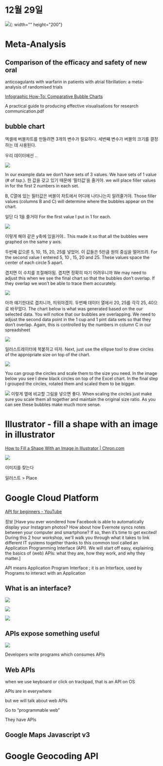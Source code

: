 # 12월 29일
![](images/2018-12-28_19-35-47.png){: width="" height="200"}


# Meta-Analysis

## Comparison of the efficacy and safety of new oral
anticoagulants with warfarin in patients with atrial
fibrillation: a meta-analysis of randomised trials


[Infographic How-To: Comparative Bubble Charts](https://www.copypress.com/blog/data-visualization-how-to-comparative-bubble-charts/)

A practical guide to producing effective visualisations for
research communication.pdf

## bubble chart
엑셀에 버블차트를 만들려면
3개의 변수가 필요하다.
세번째 변수가 버블의 크기를 결정하는 데 사용된다.

우리 데이터에선 ..

![](images/80F70D40-A921-4177-9EB5-B7B24323929D.png)

In our example data we don’t have sets of 3 values. We have sets of 1 value (# of tsp.). 
한 값을 갖고 있기 때문에 ‘필터값’을 줄거야.
we will place filler values in for the first 2 numbers in each set.  

B, C열에 있는 필터값은 버블이 차트에서 어디에 나타나는지 알려줄거야.
Those filler values (columns B and C) will determine where the bubbles appear on the chart.

일단 다 1을 줄거야
For the first value I put in 1 for each.

![](images/9AEFD204-404A-425E-9BBE-4A9B5C7AD0C9.png)

이렇게 해야 같은 y축에 있을거야..
This made it so that all the bubbles were graphed on the same y axis.

두번째 값으론 5, 10, 15, 20, 25를 넣었어.
이 값들은 5만큼 원의 중심을 떨어뜨려.
For the second value I entered 5, 10 , 15, 20 and 25. 
These values space the center of each circle 5 apart.

겹치면 이 수치를 조절해야됨. 겹치면 정확히 따기 어려우니까
We may need to adjust this when we see the final chart so that the bubbles don’t overlap. If they overlap we won’t be able to trace them accurately.


![](images/420AB212-2D82-40FE-BEA8-A3EE951A4A1E.png)

아까 얘기한대로 겹치니까, 띄워야겠지.
두번째 데이터 열에서 20, 25를 각각 25, 40으로 바꾸었다.
The chart below is what was generated based on the our selected data. You will notice that our bubbles are overlapping. We need to adjust the second data point in the 1 cup and 1 pint data sets so that they don’t overlap. Again, this is controlled by the numbers in column C in our spreadsheet

![](images/FFF82209-45C7-4214-A165-0EAF5D2FD450.png)

일러스트레이터에 복붙하고 따자.
Next, just use the ellipse tool to draw circles of the appropriate size on top of the chart. 

![](images/0CFF8373-BA3F-452C-AB60-A146877A716C.png)

You can group the circles and scale them to the size you need. In the image below you see I drew black circles on top of the Excel chart. In the final step I grouped the circles, rotated them and scaled them to be bigger.

![](images/B5EE727B-3ADF-417E-8693-7CF2E189461A.png)
이렇게 옆에 비교할 그림을 넣으면 좋다.
When scaling the circles just make sure you scale them all together and maintain the original size ratio. As you can see these bubbles make much more sense.

# Illustrator - fill a shape with an image in illustrator
[How to Fill a Shape With an Image in Illustrator | Chron.com](https://smallbusiness.chron.com/fill-shape-image-illustrator-35067.html)

![](images/4BB75BC4-3E23-4C17-BE0D-021EA2392711.png)

이미지를 찾는다

일러스트 > Place



# Google Cloud Platform

[API for beginners - YouTube](https://www.youtube.com/watch?v=oBW_VNg4qD0)

정보
[Have you ever wondered how Facebook is able to automatically display your Instagram photos? How about how Evernote syncs notes between your computer and smartphone? If so, then it’s time to get excited! During this 2 hour workshop, we'll walk you through what it takes to link different IT systems together thanks to this common tool called an Application Programming Interface (API). We will start off easy, explaining the basics of (web) APIs: what they are, how they work, and why they matter.]


API means
Application Program Interface
; it is an Interface,
used by Programs to interact
with an Application

## What is an interface?

![](images/3FED9EDE-1718-4F61-A578-ACD022FB78C7.png)

![](images/5D9A6373-F8FB-496D-B5A6-B54C13066163.png)


![](images/607B12F6-294A-4D81-A814-C03FD559A888.png)


## APIs expose something useful 
![](images/B1D120F5-8AC9-4842-982F-356B85B81298.png)


Developers write programs which consumes APIs

## Web APIs

when we use keyboard or click on trackpad,
that is an API on OS

APIs are in everywhere

but we will talk about web APIs

Go to “programmable web”

They have APIs

## Google Maps Javascript v3

# Google Geocoding API


